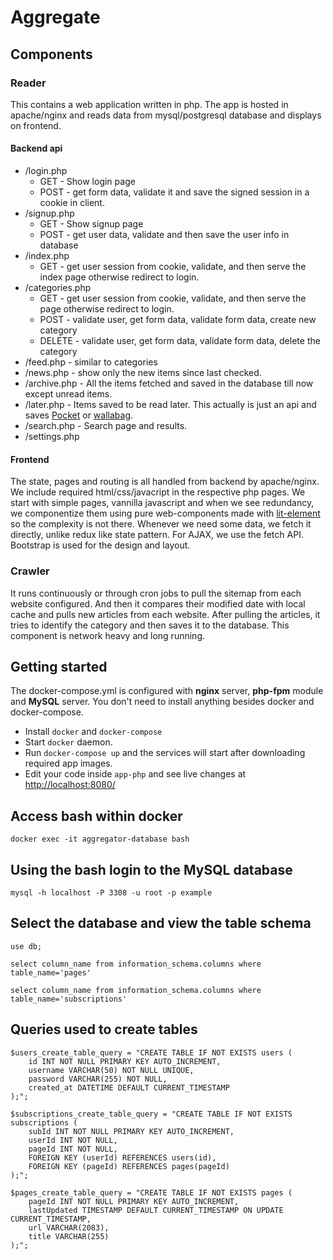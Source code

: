 # Aggregate

## Components
### Reader
This contains a web application written in php. The app is hosted in apache/nginx and reads data from mysql/postgresql database and displays on frontend.

#### Backend api
- /login.php
   * GET		- Show login page
   * POST		- get form data, validate it and save the signed session in a cookie in client.
- /signup.php
   * GET		- Show signup page
   * POST		- get user data, validate and then save the user info in database
- /index.php
   * GET		- get user session from cookie, validate, and then serve the index page otherwise redirect to login.
- /categories.php
   * GET		- get user session from cookie, validate, and then serve the page otherwise redirect to login.
   * POST		- validate user, get form data, validate form data, create new category
   * DELETE		- validate user, get form data, validate form data, delete the category
- /feed.php		- similar to categories
- /news.php		- show only the new items since last checked.
- /archive.php	- All the items fetched and saved in the database till now except unread items.
- /later.php	- Items saved to be read later. This actually is just an api and saves [Pocket](https://getpocket.com) or [wallabag](https://wallabag.org).
- /search.php	- Search page and results.
- /settings.php

#### Frontend
The state, pages and routing is all handled from backend by apache/nginx. We include required html/css/javacript in the respective php pages.
We start with simple pages, vannilla javascript and when we see redundancy, we componentize them using pure web-components made with [lit-element](https://lit-element.polymer-project.org/) so the complexity is not there. Whenever we need some data, we fetch it directly, unlike redux like state pattern. For AJAX, we use the fetch API. Bootstrap is used for the design and layout.

### Crawler
It runs continuously or through cron jobs to pull the sitemap from each website configured. And then it compares their modified date with local cache and pulls new articles from each website. After pulling the articles, it tries to identify the category and then saves it to the database. This component is network heavy and long running.

## Getting started
The docker-compose.yml is configured with **nginx** server, **php-fpm** module and **MySQL** server. You don't need to install anything besides docker and docker-compose.
- Install ``docker`` and ``docker-compose``
- Start ``docker`` daemon.
- Run ``docker-compose up`` and the services will start after downloading required app images.
- Edit your code inside ``app-php`` and see live changes at [http://localhost:8080/](http://localhost:8080/)

## Access bash within docker
```
docker exec -it aggregator-database bash
```

## Using the bash login to the MySQL database
```
mysql -h localhost -P 3308 -u root -p example
```

## Select the database and view the table schema
```
use db;
```
```
select column_name from information_schema.columns where table_name='pages'
```
```
select column_name from information_schema.columns where table_name='subscriptions'
```

## Queries used to create tables
```
$users_create_table_query = "CREATE TABLE IF NOT EXISTS users (
    id INT NOT NULL PRIMARY KEY AUTO_INCREMENT,
    username VARCHAR(50) NOT NULL UNIQUE,
    password VARCHAR(255) NOT NULL,
    created_at DATETIME DEFAULT CURRENT_TIMESTAMP
);";
```

```
$subscriptions_create_table_query = "CREATE TABLE IF NOT EXISTS subscriptions (
    subId INT NOT NULL PRIMARY KEY AUTO_INCREMENT, 
    userId INT NOT NULL, 
    pageId INT NOT NULL, 
    FOREIGN KEY (userId) REFERENCES users(id),
    FOREIGN KEY (pageId) REFERENCES pages(pageId)
);";
```

```
$pages_create_table_query = "CREATE TABLE IF NOT EXISTS pages (
    pageId INT NOT NULL PRIMARY KEY AUTO_INCREMENT,
    lastUpdated TIMESTAMP DEFAULT CURRENT_TIMESTAMP ON UPDATE CURRENT_TIMESTAMP,
    url VARCHAR(2083),
    title VARCHAR(255)
);";
```



